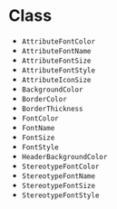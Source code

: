 # Class

* `AttributeFontColor`
* `AttributeFontName`
* `AttributeFontSize`
* `AttributeFontStyle`
* `AttributeIconSize`
* `BackgroundColor`
* `BorderColor`
* `BorderThickness`
* `FontColor`
* `FontName`
* `FontSize`
* `FontStyle`
* `HeaderBackgroundColor`
* `StereotypeFontColor`
* `StereotypeFontName`
* `StereotypeFontSize`
* `StereotypeFontStyle`
